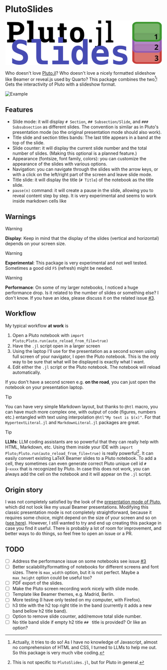 # PlutoSlides 

![logo](https://raw.githubusercontent.com/dmetivie/PlutoSlides.jl/master/assets/logo_pluto_slides.svg)

<!-- [![Stable](https://img.shields.io/badge/docs-stable-blue.svg)](https://dmetivie.github.io/PlutoSlides.jl/stable/)
[![Dev](https://img.shields.io/badge/docs-dev-blue.svg)](https://dmetivie.github.io/PlutoSlides.jl/dev/) -->
<!-- [![Build Status](https://github.com/dmetivie/PlutoSlides.jl/actions/workflows/CI.yml/badge.svg?branch=master)](https://github.com/dmetivie/PlutoSlides.jl/actions/workflows/CI.yml?query=branch%3Amaster) -->
<!-- [![Coverage](https://codecov.io/gh/dmetivie/PlutoSlides.jl/branch/master/graph/badge.svg)](https://codecov.io/gh/dmetivie/PlutoSlides.jl) -->

Who doesn't love [Pluto.jl](https://plutojl.org/)?
Who doesn't love a nicely formatted slideshow like Beamer or reveal.js used by Quarto?
This package combines the two[^Disclaimer]! Gets the interactivity of Pluto with a slideshow format.

[^Disclaimer]: Actually, it tries to do so! As I have no knowledge of Javascript, almost no comprehension of HTML and CSS, I turned to LLMs to help me out. So this package is very much vibe coding.

![Example](https://raw.githubusercontent.com/dmetivie/PlutoSlides.jl/master/assets/example.gif)

## Features

- Slide mode: it will display `# Section`, `## Subsection/Slide`, and `### Subsubsection` as different slides. The convention is similar as in Pluto's presentation mode (so the original presentation mode should also work).  
- Title slide and section titles bands: The last title appears in a band at the top of the slide.
- Slide counter: it will display the current slide number and the total number of slides. (Making this optional is a planned feature.)
- Appearance (fontsize, font family, colors): you can customize the appearance of the slides with various options.
- Navigation: you can navigate through the slides with the arrow keys, or with a click on the left/right part of the screen and leave slide mode.
- Title slide: it will display the title (`# Title`) of the notebook as the title slide.
- `pause(n)` command: it will create a pause in the slide, allowing you to reveal content step by step. It is very experimental and seems to work inside markdown cells like

## Warnings

> [!WARNING]
> **Display**: Keep in mind that the display of the slides (vertical and horizontal) depends on your screen size.

> [!WARNING]  
> **Experimental**: This package is very experimental and not well tested. Sometimes a good old `F5` (refresh) might be needed.

> [!WARNING]
> **Performance**: On some of my larger notebooks, I noticed a huge performance drop. Is it related to the number of slides or something else? I don't know. If you have an idea, please discuss it on the related issue [#3](https://github.com/dmetivie/PlutoSlides.jl/issues/3).

## Workflow

My typical workflow **at work** is

1. Open a Pluto notebook with `import Pluto;Pluto.run(auto_reload_from_file=true)`
2. Have the `.jl` script open in a larger screen
3. Using the laptop I'll use for the presentation as a second screen using full screen of your navigator, I open the Pluto notebook. This is the only way to be sure that what will be displayed is exactly what I want.
4. Edit either the `.jl` script or the Pluto notebook. The notebook will reload automatically.

If you don't have a second screen e.g. **on the road**, you can just open the notebook on your presentation laptop.

> [!TIP]
> You can have very simple Markdown layout, but thanks to `@htl` macro, you can have much more complex one, with output of code (figures, numbers etc.) entangled with text using interpolation `@htl"My text is $(x)"`.
> For that `HypertextLiteral.jl` and `MarkdownLiteral.jl` packages are great.

> [!TIP]
> **LLMs**: LLM coding assistants are so powerful that they can really help with HTML, Markdown, etc.
> Using them inside your IDE with `import Pluto;Pluto.run(auto_reload_from_file=true)` is really powerful[^LLMs].
> It can easily convert existing LaTeX Beamer slides to a Pluto notebook.
> To add a cell, they sometimes can even generate correct Pluto unique cell id `# ╟─xxxx` that is recognized by Pluto. In case this does not work, you can always add the cell on the notebook and it will appear on the `.jl` script.

[^LLMs]: This is not specific to `PlutoSlides.jl`, but for Pluto in general.

## Origin story

I was not completely satisfied by the look of the [presentation mode of Pluto](https://plutojl.org/en/docs/presentation/), which did not look like my usual Beamer presentations.
Modifying this classic presentation mode is not completely straightforward, because it requires some choice, might depend on the size of your screen and so on ([see here](https://github.com/fonsp/Pluto.jl/discussions/3226)).
However, I still wanted to try and end up creating this package in case you find it useful.
There is probably a lot of room for improvement, and better ways to do things, so feel free to open an issue or a PR.

## TODO

- [ ] Address the performance issue on some notebooks see issue [#3](https://github.com/dmetivie/PlutoSlides.jl/issues/3)
- [ ] Better scalability/formatting of notebooks for different screens and font sizes. There is `max_width` option, but it is not perfect. Maybe a `max_height` option could be useful too?
- [ ] PDF export of the slides.
- [ ] Make the Pluto screen recording work nicely with slide mode.
- [ ] Template like Beamer themes, e.g. Madrid, Berlin.
- [ ] More testing (I have only tested on my computer, with Firefox).
- [ ] h3 title with the h2 top right title in the band (currently it adds a new band bellow h2 title band).
- [ ] Option to remove slide counter, add/remove total slide number.
- [ ] No title band slide if empty h2 title `## ` title is provided? Or like an option?
